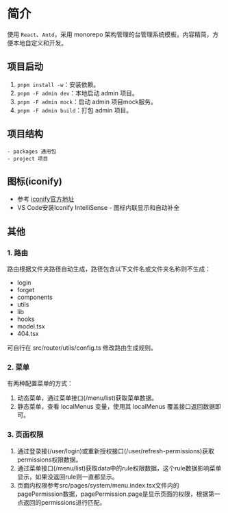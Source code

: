 # 简介

使用 `React`、`Antd`，采用 monorepo 架构管理的台管理系统模板，内容精简，方便本地自定义和开发。

## 项目启动

1. `pnpm install -w`：安装依赖。
2. `pnpm -F admin dev`：本地启动 admin 项目。
3. `pnpm -F admin mock`：启动 admin 项目mock服务。
4. `pnpm -F admin build`：打包 admin 项目。

## 项目结构

```tree
- packages 通用包
- project 项目
```

## 图标(iconify)

- 参考 [iconify官方地址](https://icon-sets.iconify.design/)
- VS Code安装Iconify IntelliSense - 图标内联显示和自动补全

## 其他

### 1. 路由

路由根据文件夹路径自动生成，路径包含以下文件名或文件夹名称则不生成：

* login
* forget
* components
* utils
* lib
* hooks
* model.tsx
* 404.tsx

可自行在 src/router/utils/config.ts 修改路由生成规则。

### 2. 菜单

有两种配置菜单的方式：

1. 动态菜单，通过菜单接口(/menu/list)获取菜单数据。
2. 静态菜单，查看 localMenus 变量，使用其 localMenus  覆盖接口返回数据即可。

### 3. 页面权限

1. 通过登录接(/user/login)或重新授权接口(/user/refresh-permissions)获取permissions权限数据。
2. 通过菜单接口(/menu/list)获取data中的rule权限数据，这个rule数据影响菜单显示，如果没返回rule则一直都显示。
3. 页面内权限参考src/pages/system/menu.index.tsx文件内的pagePermission数据，pagePermission.page是显示页面的权限，根据第一点返回的permissions进行匹配。


